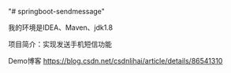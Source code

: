 "# springboot-sendmessage" 

我的环境是IDEA、Maven、jdk1.8

项目简介：实现发送手机短信功能

Demo博客 https://blog.csdn.net/csdnlihai/article/details/86541310
